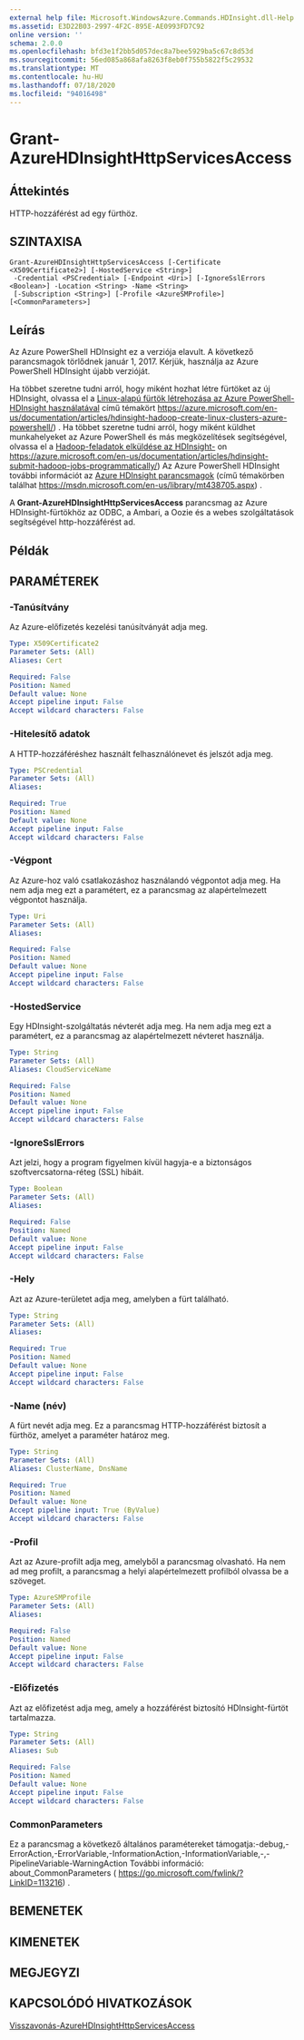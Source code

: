 ```yaml
---
external help file: Microsoft.WindowsAzure.Commands.HDInsight.dll-Help.xml
ms.assetid: E3D22B03-2997-4F2C-895E-AE0993FD7C92
online version: ''
schema: 2.0.0
ms.openlocfilehash: bfd3e1f2bb5d057dec8a7bee5929ba5c67c8d53d
ms.sourcegitcommit: 56ed085a868afa8263f8eb0f755b5822f5c29532
ms.translationtype: MT
ms.contentlocale: hu-HU
ms.lasthandoff: 07/18/2020
ms.locfileid: "94016498"
---
```

# Grant-AzureHDInsightHttpServicesAccess

## Áttekintés
HTTP-hozzáférést ad egy fürthöz.

## SZINTAXISA

```
Grant-AzureHDInsightHttpServicesAccess [-Certificate <X509Certificate2>] [-HostedService <String>]
 -Credential <PSCredential> [-Endpoint <Uri>] [-IgnoreSslErrors <Boolean>] -Location <String> -Name <String>
 [-Subscription <String>] [-Profile <AzureSMProfile>] [<CommonParameters>]
```

## Leírás
Az Azure PowerShell HDInsight ez a verziója elavult.
A következő parancsmagok törlődnek január 1, 2017.
Kérjük, használja az Azure PowerShell HDInsight újabb verzióját.

Ha többet szeretne tudni arról, hogy miként hozhat létre fürtöket az új HDInsight, olvassa el a [Linux-alapú fürtök létrehozása az Azure PowerShell-HDInsight használatával](https://azure.microsoft.com/en-us/documentation/articles/hdinsight-hadoop-create-linux-clusters-azure-powershell/) című témakört https://azure.microsoft.com/en-us/documentation/articles/hdinsight-hadoop-create-linux-clusters-azure-powershell/) .
Ha többet szeretne tudni arról, hogy miként küldhet munkahelyeket az Azure PowerShell és más megközelítések segítségével, olvassa el a [Hadoop-feladatok elküldése az HDInsight-](https://azure.microsoft.com/en-us/documentation/articles/hdinsight-submit-hadoop-jobs-programmatically/) on https://azure.microsoft.com/en-us/documentation/articles/hdinsight-submit-hadoop-jobs-programmatically/)
Az Azure PowerShell HDInsight további információt az [Azure HDInsight parancsmagok](https://msdn.microsoft.com/en-us/library/mt438705.aspx) (című témakörben találhat https://msdn.microsoft.com/en-us/library/mt438705.aspx) .

A **Grant-AzureHDInsightHttpServicesAccess** parancsmag az Azure HDInsight-fürtökhöz az ODBC, a Ambari, a Oozie és a webes szolgáltatások segítségével http-hozzáférést ad.

## Példák

## PARAMÉTEREK

### -Tanúsítvány
Az Azure-előfizetés kezelési tanúsítványát adja meg.

```yaml
Type: X509Certificate2
Parameter Sets: (All)
Aliases: Cert

Required: False
Position: Named
Default value: None
Accept pipeline input: False
Accept wildcard characters: False
```

### -Hitelesítő adatok
A HTTP-hozzáféréshez használt felhasználónevet és jelszót adja meg.

```yaml
Type: PSCredential
Parameter Sets: (All)
Aliases: 

Required: True
Position: Named
Default value: None
Accept pipeline input: False
Accept wildcard characters: False
```

### -Végpont
Az Azure-hoz való csatlakozáshoz használandó végpontot adja meg.
Ha nem adja meg ezt a paramétert, ez a parancsmag az alapértelmezett végpontot használja.

```yaml
Type: Uri
Parameter Sets: (All)
Aliases: 

Required: False
Position: Named
Default value: None
Accept pipeline input: False
Accept wildcard characters: False
```

### -HostedService
Egy HDInsight-szolgáltatás névterét adja meg.
Ha nem adja meg ezt a paramétert, ez a parancsmag az alapértelmezett névteret használja.

```yaml
Type: String
Parameter Sets: (All)
Aliases: CloudServiceName

Required: False
Position: Named
Default value: None
Accept pipeline input: False
Accept wildcard characters: False
```

### -IgnoreSslErrors
Azt jelzi, hogy a program figyelmen kívül hagyja-e a biztonságos szoftvercsatorna-réteg (SSL) hibáit.

```yaml
Type: Boolean
Parameter Sets: (All)
Aliases: 

Required: False
Position: Named
Default value: None
Accept pipeline input: False
Accept wildcard characters: False
```

### -Hely
Azt az Azure-területet adja meg, amelyben a fürt található.

```yaml
Type: String
Parameter Sets: (All)
Aliases: 

Required: True
Position: Named
Default value: None
Accept pipeline input: False
Accept wildcard characters: False
```

### -Name (név)
A fürt nevét adja meg.
Ez a parancsmag HTTP-hozzáférést biztosít a fürthöz, amelyet a paraméter határoz meg.

```yaml
Type: String
Parameter Sets: (All)
Aliases: ClusterName, DnsName

Required: True
Position: Named
Default value: None
Accept pipeline input: True (ByValue)
Accept wildcard characters: False
```

### -Profil
Azt az Azure-profilt adja meg, amelyből a parancsmag olvasható.
Ha nem ad meg profilt, a parancsmag a helyi alapértelmezett profilból olvassa be a szöveget.

```yaml
Type: AzureSMProfile
Parameter Sets: (All)
Aliases: 

Required: False
Position: Named
Default value: None
Accept pipeline input: False
Accept wildcard characters: False
```

### -Előfizetés
Azt az előfizetést adja meg, amely a hozzáférést biztosító HDInsight-fürtöt tartalmazza.

```yaml
Type: String
Parameter Sets: (All)
Aliases: Sub

Required: False
Position: Named
Default value: None
Accept pipeline input: False
Accept wildcard characters: False
```

### CommonParameters
Ez a parancsmag a következő általános paramétereket támogatja:-debug,-ErrorAction,-ErrorVariable,-InformationAction,-InformationVariable,-,-PipelineVariable-WarningAction További információ: about_CommonParameters ( https://go.microsoft.com/fwlink/?LinkID=113216) .

## BEMENETEK

## KIMENETEK

## MEGJEGYZI

## KAPCSOLÓDÓ HIVATKOZÁSOK

[Visszavonás-AzureHDInsightHttpServicesAccess](./Revoke-AzureHDInsightHttpServicesAccess.md)


